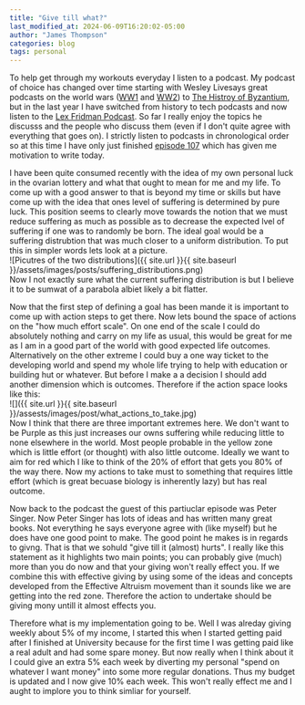 ```yaml
---
title: "Give till what?"
last_modified_at: 2024-06-09T16:20:02-05:00
author: "James Thompson"
categories: blog
tags: personal 
---
```


To help get through my workouts everyday I listen to a podcast. My podcast of choice has changed over time starting with Wesley Livesays great podcasts on the world wars ([WW1](https://www.historyofthegreatwar.com/) and [WW2](https://historyofthesecondworldwar.com/)) to [The Histroy of Byzantium](https://thehistoryofbyzantium.com/), but in the last year I have switched from history to tech podcasts and now listen to the [Lex Fridman Podcast](https://lexfridman.com/podcast/). So far I really enjoy the topics he discusss and the people who discuss them (even if I don't quite agree with everything that goes on). I strictly listen to podcasts in chronological order so at this time I have only just finished [episode 107](https://www.youtube.com/watch?v=llh-2pqSGrs) which has given me motivation to write today.

I have been quite consumed recently with the idea of my own personal luck in the ovarian lottery and what that ought to mean for me and my life. To come up with a good answer to that is beyond my time or skills but have come up with the idea that ones level of suffering is determined by pure luck. This position seems to clearly move towards the notion that we must reduce suffering as much as possible as to decrease the expected lvel of suffering if one was to randomly be born. The ideal goal would be a suffering distrubtion that was much closer to a uniform distribution.
To put this in simpler words lets look at a picture.  
![Picutres of the two distributions]({{ site.url }}{{ site.baseurl }}/assets/images/posts/suffering_distributions.png)  
Now I not exactly sure what the current suffering distribution is but I believe it to be sumwat of a parabola albiet likely a bit flatter.

Now that the first step of defining a goal has been mande it is important to come up with action steps to get there. Now lets bound the space of actions on the "how much effort scale". On one end of the scale I could do absolutely nothing and carry on my life as usual, this would be great for me as I am in a good part of the world with good expected life outcomes. Alternatively on the other extreme I could buy a one way ticket to the developing world and spend my whole life trying to help with education or building hut or whatever. But before I make a a decision I should add another dimension which is outcomes. Therefore if the action space looks like this:  
![]({{ site.url }}{{ site.baseurl }}/assests/images/post/what_actions_to_take.jpg)  
Now I think that there are three important extremes here. We don't want to be Purple as this just increases our owns suffering while reducing little to none elsewhere in the world. Most people probable in the yellow zone which is little effort (or thought) with also little outcome. Ideally we want to aim for red which I like to think of the 20% of effort that gets you 80% of the way there. Now my actions to take must to something that requires little effort (which is great becuase biology is inherently lazy) but has real outcome.

Now back to the podcast the guest of this partiuclar episode was Peter Singer. Now Peter Singer has lots of ideas and has written many great books. Not everything he says everyone agree with (like myself) but he does have one good point to make. The good point he makes is in regards to givng. That is that we sohuld "give till it (almost) hurts". I really like this statement as it highlights two main points; you can probably give (much) more than you do now and that your giving won't really effect you. If we combine this with effective giving by using some of the ideas and concepts developed from the Effective Altruism movement than it sounds like we are getting into the red zone. Therefore the action to undertake should be giving mony untill it almost effects you.

Therefore what is my implementation going to be. Well I was alreday giving weekly about 5% of my income, I started this when I started getting paid after I finished at University because for the first time I was getting paid like a real adult and had some spare money. But now really when I think about it I could give an extra 5% each week by diverting my personal "spend on whatever I want money" into some more regular donations. Thus my budget is updated and I now give 10% each week. This won't really effect me and I aught to implore you to think simliar for yourself. 